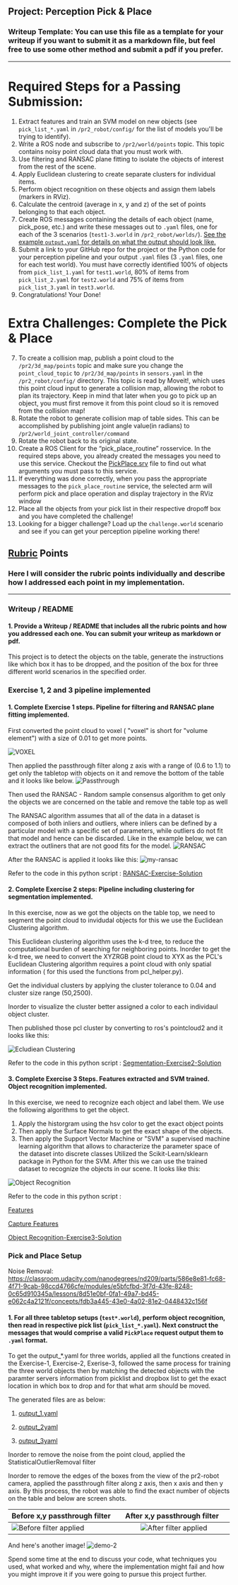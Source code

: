 ## Project: Perception Pick & Place
### Writeup Template: You can use this file as a template for your writeup if you want to submit it as a markdown file, but feel free to use some other method and submit a pdf if you prefer.

---


# Required Steps for a Passing Submission:
1. Extract features and train an SVM model on new objects (see `pick_list_*.yaml` in `/pr2_robot/config/` for the list of models you'll be trying to identify). 
2. Write a ROS node and subscribe to `/pr2/world/points` topic. This topic contains noisy point cloud data that you must work with.
3. Use filtering and RANSAC plane fitting to isolate the objects of interest from the rest of the scene.
4. Apply Euclidean clustering to create separate clusters for individual items.
5. Perform object recognition on these objects and assign them labels (markers in RViz).
6. Calculate the centroid (average in x, y and z) of the set of points belonging to that each object.
7. Create ROS messages containing the details of each object (name, pick_pose, etc.) and write these messages out to `.yaml` files, one for each of the 3 scenarios (`test1-3.world` in `/pr2_robot/worlds/`).  [See the example `output.yaml` for details on what the output should look like.](https://github.com/udacity/RoboND-Perception-Project/blob/master/pr2_robot/config/output.yaml)  
8. Submit a link to your GitHub repo for the project or the Python code for your perception pipeline and your output `.yaml` files (3 `.yaml` files, one for each test world).  You must have correctly identified 100% of objects from `pick_list_1.yaml` for `test1.world`, 80% of items from `pick_list_2.yaml` for `test2.world` and 75% of items from `pick_list_3.yaml` in `test3.world`.
9. Congratulations!  Your Done!

# Extra Challenges: Complete the Pick & Place
7. To create a collision map, publish a point cloud to the `/pr2/3d_map/points` topic and make sure you change the `point_cloud_topic` to `/pr2/3d_map/points` in `sensors.yaml` in the `/pr2_robot/config/` directory. This topic is read by Moveit!, which uses this point cloud input to generate a collision map, allowing the robot to plan its trajectory.  Keep in mind that later when you go to pick up an object, you must first remove it from this point cloud so it is removed from the collision map!
8. Rotate the robot to generate collision map of table sides. This can be accomplished by publishing joint angle value(in radians) to `/pr2/world_joint_controller/command`
9. Rotate the robot back to its original state.
10. Create a ROS Client for the “pick_place_routine” rosservice.  In the required steps above, you already created the messages you need to use this service. Checkout the [PickPlace.srv](https://github.com/udacity/RoboND-Perception-Project/tree/master/pr2_robot/srv) file to find out what arguments you must pass to this service.
11. If everything was done correctly, when you pass the appropriate messages to the `pick_place_routine` service, the selected arm will perform pick and place operation and display trajectory in the RViz window
12. Place all the objects from your pick list in their respective dropoff box and you have completed the challenge!
13. Looking for a bigger challenge?  Load up the `challenge.world` scenario and see if you can get your perception pipeline working there!

## [Rubric](https://review.udacity.com/#!/rubrics/1067/view) Points
### Here I will consider the rubric points individually and describe how I addressed each point in my implementation.  

---
### Writeup / README

#### 1. Provide a Writeup / README that includes all the rubric points and how you addressed each one.  You can submit your writeup as markdown or pdf.  
This project is to detect the objects on the table, generate the instructions like which box it has to be dropped, and the position of the box for three different world scenarios in the specified order.

### Exercise 1, 2 and 3 pipeline implemented
#### 1. Complete Exercise 1 steps. Pipeline for filtering and RANSAC plane fitting implemented.
First converted the point cloud to voxel ( "voxel" is short for "volume element") with a size of 0.01 to get more points.

![VOXEL](https://github.com/perfalcon/RoboND-Perception-P2-Project/blob/master/images/voxel.png)

Then applied the passthrough filter along z axis with a range of (0.6 to 1.1) to get only the tabletop with objects on it and remove the bottom of the table and it looks like below.
![Passthrough](https://github.com/perfalcon/RoboND-Perception-P2-Project/blob/master/images/passthrough-filter.png)

Then used the RANSAC - Random sample consensus algorithm  to get only the objects we are concerned on the table and remove the table top as well 

The RANSAC algorithm assumes that all of the data in a dataset is composed of both inliers and outliers, where inliers can be defined by a particular model with a specific set of parameters, while outliers do not fit that model and hence can be discarded. Like in the example below, we can extract the outliners that are not good fits for the model.
![RANSAC](https://github.com/perfalcon/RoboND-Perception-P2-Project/blob/master/images/ransac-img.png)

After the RANSAC is applied it looks like this:
![my-ransac](https://github.com/perfalcon/RoboND-Perception-P2-Project/blob/master/images/my-ransac.png)

Refer to the code in this python script : [RANSAC-Exercise-Solution](https://github.com/perfalcon/RoboND-Perception-P2-Project/blob/master/scripts/RANSAC.py)


#### 2. Complete Exercise 2 steps: Pipeline including clustering for segmentation implemented.  

In this exercise, now as we got the objects on the table top, we need to segment the point cloud to invidudal objects for this we use the Euclidean Clustering algorithm.

This Euclidean clustering algorithm uses the k-d tree, to reduce the computational burden of searching for neighboring points.
Inorder to get the k-d tree, we need to convert the XYZRGB point cloud to XYX as the PCL's Euclidean Clustering algorithm requires a point cloud with only spatial information ( for this used the functions from pcl_helper.py). 

Get the individual clusters by applying the cluster tolerance to 0.04 and cluster size range (50,2500).

Inorder to visualize the cluster better assigned a color to each individaul object cluster.

Then published those pcl cluster by converting to ros's pointcloud2 and it looks like this:

![Ecludiean Clustering](https://github.com/perfalcon/RoboND-Perception-P2-Project/blob/master/images/ecludiean-cluster.PNG)

Refer to the code in this python script : [Segmentation-Exercise2-Solution](https://github.com/perfalcon/RoboND-Perception-P2-Project/blob/master/scripts/segmentation.py)

#### 3. Complete Exercise 3 Steps.  Features extracted and SVM trained.  Object recognition implemented.

In this exercise, we need to recognize each object and label them.
We use the following algorithms to get the object.
1) Apply the historgram using the  hsv color to get the exact object points
2) Then apply the Surface Normals to get the exact shape of the objects.
3) Then apply the Support Vector Machine or "SVM" a supervised machine learning algorithm that allows to characterize the parameter space of the dataset into discrete classes
Utilized the Scikit-Learn/sklearn package in Python for the SVM.
After this we can use the trained dataset to recognize the objects in our scene.
It looks like this:

![Object Recognition](https://github.com/perfalcon/RoboND-Perception-P2-Project/blob/master/images/final-object-recog-svm.PNG)

Refer to the code in this python script :

  [Features](https://github.com/perfalcon/RoboND-Perception-P2-Project/blob/master/scripts/features.py)

  [Capture Features](https://github.com/perfalcon/RoboND-Perception-P2-Project/blob/master/scripts/capture_features.py)

  [Object Recognition-Exercise3-Solution](https://github.com/perfalcon/RoboND-Perception-P2-Project/blob/master/scripts/object_recognition.py)


### Pick and Place Setup

Noise Removal:
https://classroom.udacity.com/nanodegrees/nd209/parts/586e8e81-fc68-4f71-9cab-98ccd4766cfe/modules/e5bfcfbd-3f7d-43fe-8248-0c65d910345a/lessons/8d51e0bf-0fa1-49a7-bd45-e062c4a2121f/concepts/fdb3a445-43e0-4a02-81e2-0448432c156f

#### 1. For all three tabletop setups (`test*.world`), perform object recognition, then read in respective pick list (`pick_list_*.yaml`). Next construct the messages that would comprise a valid `PickPlace` request output them to `.yaml` format.

To get the output_*.yaml for three worlds, applied all the functions created in the Exercise-1, Exercise-2, Exerise-3, followed the same  process for training the three world objects then by matching the detected objects  with the paramter servers information from picklist and dropbox list to get the exact location in which box to drop and for that what arm should be moved.

The generated files are as below:

1) [output_1.yaml](https://github.com/perfalcon/RoboND-Perception-P2-Project/blob/master/world1/output_1.yaml)

2) [output_2yaml](https://github.com/perfalcon/RoboND-Perception-P2-Project/blob/master/world1/output_2.yaml)

3) [output_3yaml](https://github.com/perfalcon/RoboND-Perception-P2-Project/blob/master/world1/output_3.yaml)


Inorder to remove the noise from the point cloud, applied the StatisticalOutlierRemoval filter 

Inorder to remove the edges of the boxes from the view of the pr2-robot camera, applied the passthrough filter along z axis, then x axis and then y axis. By this process, the robot was able to find the exact number of objects on the table and below are screen shots.

| Before x,y passthrough filter   |   After  x,y passthrough filter      |
|---------------------------------|:------------------------------------:|
| ![Before filter applied ](https://github.com/perfalcon/RoboND-Perception-P2-Project/blob/master/images/pr-run2.PNG)| ![After filter applied ](https://github.com/perfalcon/RoboND-Perception-P2-Project/blob/master/images/pr3-run.PNG) |





And here's another image! 
![demo-2](https://user-images.githubusercontent.com/20687560/28748286-9f65680e-7468-11e7-83dc-f1a32380b89c.png)

Spend some time at the end to discuss your code, what techniques you used, what worked and why, where the implementation might fail and how you might improve it if you were going to pursue this project further.  



